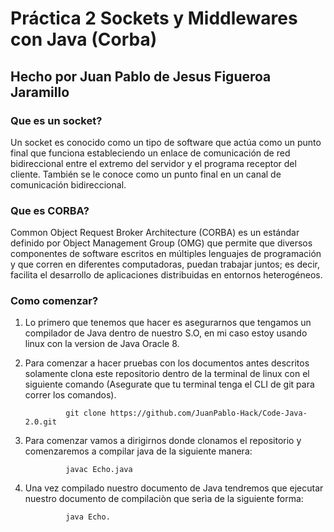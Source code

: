 # Práctica 2 Sockets y Middlewares con Java (Corba)

## Hecho por Juan Pablo de Jesus Figueroa Jaramillo




### Que es un socket?

Un socket es conocido como un tipo de software que actúa como un punto final que funciona estableciendo un enlace de comunicación de red bidireccional entre el extremo del servidor y el programa receptor del cliente. También se le conoce como un punto final en un canal de comunicación bidireccional.

### Que es CORBA?

Common Object Request Broker Architecture (CORBA) es un estándar definido por Object Management Group (OMG) que permite que diversos componentes de software escritos en múltiples lenguajes de programación y que corren en diferentes computadoras, puedan trabajar juntos; es decir, facilita el desarrollo de aplicaciones distribuidas en entornos heterogéneos.



### Como comenzar?

1. Lo primero que tenemos que hacer es asegurarnos que tengamos un compilador de Java dentro de nuestro S.O, en mi caso estoy usando linux con la version de Java Oracle 8.

2. Para comenzar a hacer pruebas con los documentos antes descritos solamente clona este repositorio dentro de la terminal de linux con el siguiente comando (Asegurate que tu terminal tenga el CLI de git para correr los comandos).

                git clone https://github.com/JuanPablo-Hack/Code-Java-2.0.git

3. Para comenzar vamos a dirigirnos donde clonamos el repositorio y comenzaremos a compilar java de la siguiente manera:

                javac Echo.java

4. Una vez compilado nuestro documento de Java tendremos que ejecutar nuestro documento de compilaciòn que serìa de la siguiente forma:

                java Echo.
